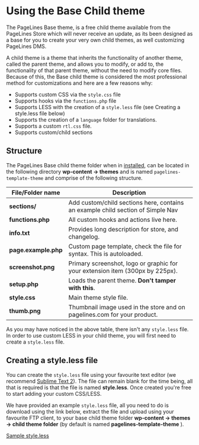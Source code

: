 # Using the Base Child theme #

The PageLines Base theme, is a free child theme available from the PageLines Store which will never receive an update, as its been designed as a base for you to create your very own child themes, as well customizing PageLines DMS.

A child theme is a theme that inherits the functionality of another theme, called the parent theme, and allows you to modify, or add to, the functionality of that parent theme, without the need to modify core files. Because of this, the Base child theme is considered the most professional method for customizations and here are a few reasons why:

* Supports custom CSS via the `style.css` file
* Supports hooks via the `functions.php` file
* Supports LESS with the creation of a `style.less` file (see Creating a style.less file below)
* Supports the creation of a `language` folder for translations.
* Supports a custom `rtl.css` file.
* Supports custom/child sections

## Structure ##

The PageLines Base child theme folder when in [installed](/configure/installing-store-products), can be located in the following directory **wp-content &rarr; themes** and is named `pagelines-template-theme` and comprise of the following structure.

<table class="table table-striped table-bordered">
  <thead>
    <tr>
      <th>File/Folder name</th>
      <th>Description</th>
    </tr>
  </thead>
  <tbody>
    <tr>
      <td><strong>sections/</strong></td>
      <td>Add custom/child sections here, contains an example child section of Simple Nav</td>
    </tr>
    <tr>
      <td><strong>functions.php</strong></td>
      <td>All custom hooks and actions live here.</td>
    </tr>
    <tr>
      <td><strong>info.txt</strong></td>
      <td>Provides long description for store, and changelog.</td>
    </tr>
    <tr>
      <td><strong>page.example.php</strong></td>
      <td>Custom page template, check the file for syntax. This is autoloaded.</td>
    </tr>
    <tr>
      <td><strong>screenshot.png</strong></td>
      <td>Primary screenshot, logo or graphic for your extension item (300px by 225px).</td>
    </tr>
    <tr>
    <tr>
      <td><strong>setup.php</strong></td>
      <td>Loads the parent theme. <strong>Don't tamper with this</strong>.</td>
    </tr>
    <tr>
      <td><strong>style.css</strong></td>
      <td>Main theme style file.</td>
    </tr>
    <tr>
      <td><strong>thumb.png</strong></td>
      <td>Thumbnail image used in the store and on pagelines.com for your product.</td>
    </tr>
  </tbody>
</table>

As you may have noticed in the above table, there isn't any `style.less` file. In order to use custom LESS in your child theme, you will first need to create a `style.less` file.

## Creating a style.less file ##

You can create the `style.less` file using your favourite text editor (we recommend [Sublime Text 2](http://www.sublimetext.com/2)). The file can remain blank for the time being, all that is required is that the file is named **style.less**. Once created you're free to start adding your custom CSS/LESS.

We have provided an example `style.less` file, all you need to do is download using the link below, extract the file and upload using your favourite FTP client, to your base child theme folder **wp-content &rarr; themes &rarr; child theme folder** (by default is named **pagelines-template-theme** ).

<div class="center">
  <a href="https://dl.dropbox.com/s/zlu6s081lljcrr7/style.less.zip?dl=1" class="btn btn-large btn-primary"><i class="icon-download-alt"></i> Sample style.less</a>
</div>





